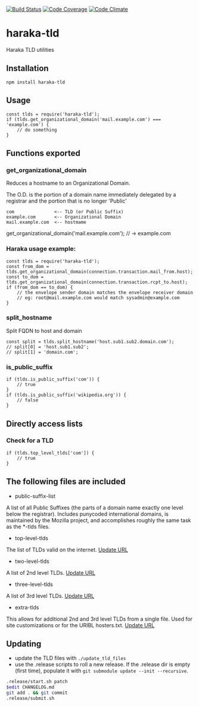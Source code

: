 [![Build Status][ci-img]][ci-url]
[![Code Coverage][cov-img]][cov-url]
[![Code Climate][clim-img]][clim-url]

# haraka-tld

Haraka TLD utilities

## Installation

    npm install haraka-tld

## Usage

    const tlds = require('haraka-tld');
    if (tlds.get_organizational_domain('mail.example.com') === 'example.com') {
        // do something
    }

## Functions exported

### get_organizational_domain

Reduces a hostname to an Organizational Domain.

The O.D. is the portion of a domain name immediately delegated by a registrar and the portion that is no longer 'Public'

    com               <-- TLD (or Public Suffix)
    example.com       <-- Organizational Domain
    mail.example.com  <-- hostmame

get_organizational_domain('mail.example.com'); // -> example.com

### Haraka usage example:

    const tlds = require('haraka-tld');
    const from_dom = tlds.get_organizational_domain(connection.transaction.mail_from.host);
    const to_dom = tlds.get_organizational_domain(connection.transaction.rcpt_to.host);
    if (from_dom == to_dom) {
        // the envelope sender domain matches the envelope receiver domain
        // eg: root@mail.example.com would match sysadmin@example.com
    }

### split_hostname

Split FQDN to host and domain

    const split = tlds.split_hostname('host.sub1.sub2.domain.com');
    // split[0] = 'host.sub1.sub2';
    // split[1] = 'domain.com';

### is_public_suffix

    if (tlds.is_public_suffix('com')) {
        // true
    }
    if (tlds.is_public_suffix('wikipedia.org')) {
        // false
    }

## Directly access lists

### Check for a TLD

    if (tlds.top_level_tlds['com']) {
        // true
    }

## The following files are included

- public-suffix-list

A list of all Public Suffixes (the parts of a domain name exactly
one level below the registrar). Includes punycoded international domains, is
maintained by the Mozilla project, and accomplishes roughly the same task
as the \*-tlds files.

- top-level-tlds

The list of TLDs valid on the internet. [Update URL](http://data.iana.org/TLD/tlds-alpha-by-domain.txt)

- two-level-tlds

A list of 2nd level TLDs. [Update URL](http://www.surbl.org/static/two-level-tlds)

- three-level-tlds

A list of 3rd level TLDs. [Update URL](http://www.surbl.org/tld/three-level-tlds)

- extra-tlds

This allows for additional 2nd and 3rd level TLDs from a single file. Used for site customizations or for the URIBL hosters.txt. [Update URL](http://rss.uribl.com/hosters/hosters.txt)

## Updating

- update the TLD files with `./update_tld_files`
- use the .release scripts to roll a new release. If the .release dir is empty (first time), populate it with `git submodule update --init --recursive`.

```sh
.release/start.sh patch
$edit CHANGELOG.md
git add . && git commit
.release/submit.sh
```

[ci-img]: https://github.com/haraka/haraka-tld/actions/workflows/ci.yml/badge.svg
[ci-url]: https://github.com/haraka/haraka-tld/actions/workflows/ci.yml
[cov-img]: https://codecov.io/github/haraka/haraka-tld/coverage.svg
[cov-url]: https://codecov.io/github/haraka/haraka-tld
[clim-img]: https://codeclimate.com/github/haraka/haraka-tld/badges/gpa.svg
[clim-url]: https://codeclimate.com/github/haraka/haraka-tld
